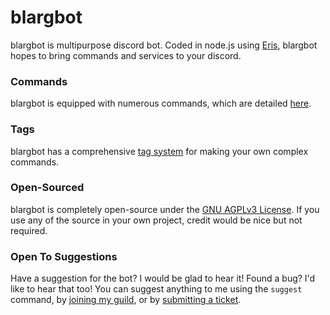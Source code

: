 # blargbot
blargbot is multipurpose discord bot. Coded in node.js using [Eris](https://github.com/abalabahaha/eris), blargbot hopes to bring commands and services to your discord.

### Commands
blargbot is equipped with numerous commands, which are detailed [here](https://github.com/Ratismal/blargbot/wiki/Commands).

### Tags
blargbot has a comprehensive [tag system](https://github.com/Ratismal/blargbot/wiki/Tags) for making your own complex commands.

### Open-Sourced
blargbot is completely open-source under the [GNU AGPLv3 License](https://github.com/Ratismal/blargbot/blob/master/LICENSE.MD). If you use any of the source in your own project, credit would be nice but not required.

### Open To Suggestions
Have a suggestion for the bot? I would be glad to hear it! Found a bug? I'd like to hear that too! You can suggest anything to me using the `suggest` command, by [joining my guild](https://discord.gg/015GVxZxI8rtlJgXF), or by [submitting a ticket](https://github.com/Ratismal/blargbot/issues).